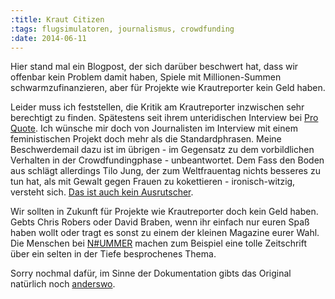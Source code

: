 ```yaml
---
:title: Kraut Citizen
:tags: flugsimulatoren, journalismus, crowdfunding
:date: 2014-06-11
---
```


Hier stand mal ein Blogpost, der sich darüber beschwert hat, dass wir offenbar kein Problem damit haben, Spiele mit Millionen-Summen schwarmzufinanzieren, aber für Projekte wie Krautreporter kein Geld haben.

Leider muss ich feststellen, die Kritik am Krautreporter inzwischen sehr berechtigt zu finden. Spätestens seit ihrem unteridischen Interview bei [Pro Quote](http://www.pro-quote.de/interview-mit-chefredakteur-von-krautreporter-de-ein-versaeumnis/). Ich wünsche mir doch von Journalisten im Interview mit einem feministischen Projekt doch mehr als die Standardphrasen. Meine Beschwerdemail dazu ist im übrigen - im Gegensatz zu dem vorbildlichen Verhalten in der Crowdfundingphase - unbeantwortet. Dem Fass den Boden aus schlägt allerdings Tilo Jung, der zum Weltfrauentag nichts besseres zu tun hat, als mit Gewalt gegen Frauen zu kokettieren - ironisch-witzig, versteht sich. [Das ist auch kein Ausrutscher](http://www.leitmedium.de/2014/06/30/meine-laudatio-fuer-jungnaiv-die-konservative-konterrevolution-hat-youtube-erreicht/).

Wir sollten in Zukunft für Projekte wie Krautreporter doch kein Geld haben. Gebts Chris Robers oder David Braben, wenn ihr einfach nur euren Spaß haben wollt oder tragt es sonst zu einem der kleinen Magazine eurer Wahl. Die Menschen bei [N#UMMER](https://nummer-magazin.de/) machen zum Beispiel eine tolle Zeitschrift über ein selten in der Tiefe besprochenes Thema.

Sorry nochmal dafür, im Sinne der Dokumentation gibts das Original natürlich noch [anderswo](https://github.com/skade/skade.me/blob/3d0c3152a951d48c5fedaa54d3277aaf07389310/source/blog/2014-06-11-kraut-citizen.html.markdown).